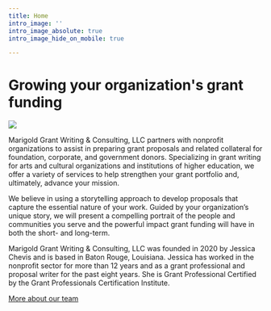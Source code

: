 ```yaml
---
title: Home
intro_image: ''
intro_image_absolute: true
intro_image_hide_on_mobile: true

---
```

# Growing your organization's grant funding

![](/uploads/img_5234.jpeg)

Marigold Grant Writing & Consulting, LLC partners with nonprofit organizations to assist in preparing grant proposals and related collateral for foundation, corporate, and government donors. Specializing in grant writing for arts and cultural organizations and institutions of higher education, we offer a variety of services to help strengthen your grant portfolio and, ultimately, advance your mission.

We believe in using a storytelling approach to develop proposals that capture the essential nature of your work. Guided by your organization’s unique story, we will present a compelling portrait of the people and communities you serve and the powerful impact grant funding will have in both the short- and long-term.

Marigold Grant Writing & Consulting, LLC was founded in 2020 by Jessica Chevis and is based in Baton Rouge, Louisiana. Jessica has worked in the nonprofit sector for more than 12 years and as a grant professional and proposal writer for the past eight years. She is Grant Professional Certified by the Grant Professionals Certification Institute.

[More about our team](/about)